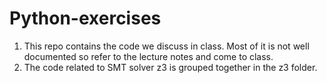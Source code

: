 # Python-exercises
1. This repo contains the code we discuss in class. Most of it is not well documented so
   refer to the lecture notes and come to class.
1. The code related to SMT solver z3 is grouped together in the z3 folder. 
